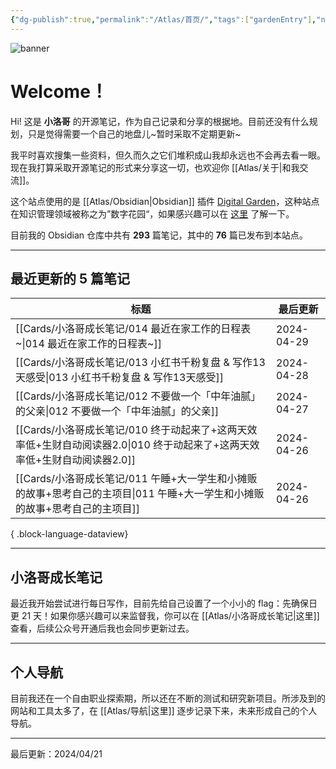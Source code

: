 ```yaml
---
{"dg-publish":true,"permalink":"/Atlas/首页/","tags":["gardenEntry"],"noteIcon":1,"created":"2024-03-26","updated":"2024-04-21"}
---
```


![banner](http://img.xlg.life/images/202404100413287.webp)
# Welcome！
Hi! 这是 **小洛哥** 的开源笔记，作为自己记录和分享的根据地。目前还没有什么规划，只是觉得需要一个自己的地盘儿~暂时采取不定期更新~

我平时喜欢搜集一些资料，但久而久之它们堆积成山我却永远也不会再去看一眼。现在我打算采取开源笔记的形式来分享这一切，也欢迎你 [[Atlas/关于\|和我交流]]。

这个站点使用的是 [[Atlas/Obsidian\|Obsidian]] 插件 [Digital Garden](https://github.com/oleeskild/obsidian-digital-garden)，这种站点在知识管理领域被称之为”数字花园“，如果感兴趣可以在 [这里](https://blog.effie.co/%E5%A6%82%E4%BD%95%E5%BB%BA%E7%AB%8B%E6%95%B0%E5%AD%97%E8%8A%B1%E5%9B%AD%EF%BC%9F/) 了解一下。

<p><span>目前我的 Obsidian 仓库中共有 <strong>293</strong> 篇笔记，其中的 <strong>76</strong> 篇已发布到本站点。</span></p>

---
## 最近更新的 5 篇笔记

| 标题                                                                              | 最后更新       |
| ------------------------------------------------------------------------------- | ---------- |
| [[Cards/小洛哥成长笔记/014 最近在家工作的日程表~\|014 最近在家工作的日程表~]]                           | 2024-04-29 |
| [[Cards/小洛哥成长笔记/013 小红书千粉复盘 & 写作13天感受\|013 小红书千粉复盘 & 写作13天感受]]               | 2024-04-28 |
| [[Cards/小洛哥成长笔记/012 不要做一个「中年油腻」的父亲\|012 不要做一个「中年油腻」的父亲]]                     | 2024-04-27 |
| [[Cards/小洛哥成长笔记/010 终于动起来了+这两天效率低+生财自动阅读器2.0\|010 终于动起来了+这两天效率低+生财自动阅读器2.0]] | 2024-04-26 |
| [[Cards/小洛哥成长笔记/011 午睡+大一学生和小摊贩的故事+思考自己的主项目\|011 午睡+大一学生和小摊贩的故事+思考自己的主项目]]   | 2024-04-26 |

{ .block-language-dataview}

---
## 小洛哥成长笔记
最近我开始尝试进行每日写作，目前先给自己设置了一个小小的 flag：先确保日更 21 天！如果你感兴趣可以来监督我，你可以在 [[Atlas/小洛哥成长笔记\|这里]] 查看，后续公众号开通后我也会同步更新过去。

---
## 个人导航
目前我还在一个自由职业探索期，所以还在不断的测试和研究新项目。所涉及到的网站和工具太多了，在 [[Atlas/导航\|这里]] 逐步记录下来，未来形成自己的个人导航。

---

最后更新：2024/04/21